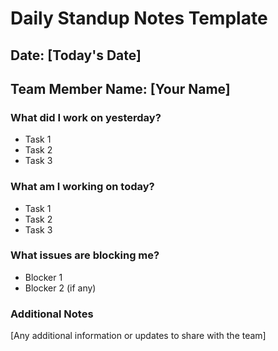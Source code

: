 # Daily Standup Notes Template

## Date: [Today's Date]

## Team Member Name: [Your Name]

### What did I work on yesterday?
- Task 1
- Task 2
- Task 3

### What am I working on today?
- Task 1
- Task 2
- Task 3

### What issues are blocking me?
- Blocker 1
- Blocker 2 (if any)

### Additional Notes
[Any additional information or updates to share with the team] 